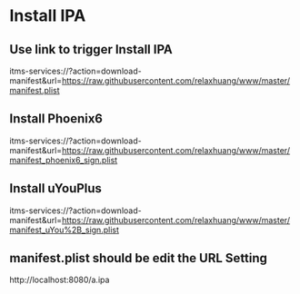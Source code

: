 # Install IPA
## Use link to trigger Install IPA
itms-services://?action=download-manifest&url=https://raw.githubusercontent.com/relaxhuang/www/master/manifest.plist

## Install Phoenix6
itms-services://?action=download-manifest&url=https://raw.githubusercontent.com/relaxhuang/www/master/manifest_phoenix6_sign.plist

## Install uYouPlus
itms-services://?action=download-manifest&url=https://raw.githubusercontent.com/relaxhuang/www/master/manifest_uYou%2B_sign.plist

## manifest.plist should be edit the URL Setting
http://localhost:8080/a.ipa
